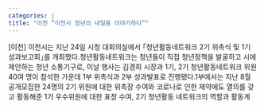 ```yaml
---
categories: j
title: "이천 “이천시 청년의 내일을 이야기하다”"
---
```

[이천] 이천시는 지난 24일 시청 대회의실에서 &#65378;청년활동네트워크 2기 위촉식 및 1기 성과보고회&#65379;를 개최했다.청년활동네트워크는 청년들이 직접 청년정책을 발굴하고 시에 제안하는 청년 소통기구로, 이날 행사는 김경희 시장과 1기, 2기 청년활동네트워크 위원 40여 명이 참석한 가운데 1부 위촉식과 2부 성과발표로 진행됐다.1부에서는 지난 8월 공개모집한 24명의 2기 위원에 대한 위촉장 수여와 코로나로 인한 제약에도 열의를 갖고 활동해준 1기 우수위원에 대한 표창 수여, 2기 청년활동 네트워크의 역할과 활동계
